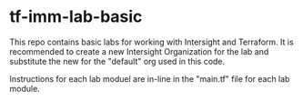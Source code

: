 # tf-imm-lab-basic


This repo contains basic labs for working with Intersight and Terraform.
It is recommended to create a new Intersight Organization for the lab and
substitute the new <org-name> for the "default" org used in this code.

  Instructions for each lab moduel are in-line in the "main.tf" file
  for each lab module.
